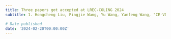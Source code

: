 ```yaml
---
title: Three papers got accepted at LREC-COLING 2024
subtitle: 1. Hongcheng Liu, Pingjie Wang, Yu Wang, Yanfeng Wang, "CE-VDG: Counterfactual Entropy-based Bias Reduction for Video-grounded Dialogue Generation"  2. Pingjie Wang, Hongcheng Liu, Yu Wang, Yanfeng Wang, "Pruning before Fine-tuning: A Retraining-free Compression Framework for Pre-trained Language Models"  3. Heyang Liu, Yu Wang, Yanfeng Wang, "Post-decoder Biasing for End-to-End Speech Recognition of Multi-turn Medical Interview"

# Date published
date: '2024-02-20T00:00:00Z'
---
```

